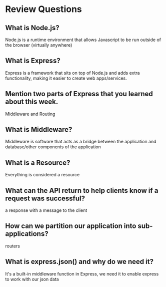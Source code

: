 # Review Questions

## What is Node.js?
Node.js is a runtime environment that allows Javascript to be run outside of the browser (virtually anywhere)

## What is Express?
Express is a framework that sits on top of Node.js and adds extra functionality, making it easier to create web apps/services.

## Mention two parts of Express that you learned about this week.
Middleware and Routing

## What is Middleware?
Middleware is software that acts as a bridge between the application and database/other components of the application

## What is a Resource?
Everything is considered a resource

## What can the API return to help clients know if a request was successful?
a response with a message to the client

## How can we partition our application into sub-applications?
routers

## What is express.json() and why do we need it?
It's a built-in middleware function in Express, we need it to enable express to work with our json data
